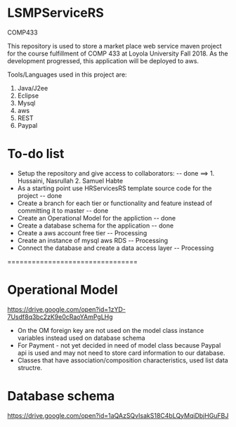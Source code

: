 # LSMPServiceRS
COMP433

This repository is used to store a market place web service maven project for the course fulfillment of COMP 433 at Loyola University Fall 2018.
As the development progressed, this application will be deployed to aws.

Tools/Languages used in this project are:
  1. Java/J2ee
  2. Eclipse
  3. Mysql
  4. aws
  5. REST
  6. Paypal
    
# To-do list

+ Setup the repository and give access to collaborators: -- done
      ==> 1. Hussaini, Nasrullah    2. Samuel Habte
+ As a starting point use HRServicesRS template source code for the project -- done
+ Create a branch for each tier or functionality and 
    feature instead of committing it to master -- done
+ Create an Operational Model for the appliction -- done
+ Create a database schema for the application -- done
+ Create a aws account free tier -- Processing
+ Create an instance of mysql aws RDS -- Processing
+ Connect the database and create a data access layer -- Processing

================================
# Operational Model
https://drive.google.com/open?id=1zYD-7Usdf8q3bc2zK9e0cRaoYAmPgLHg
+ On the OM foreign key are not used on the model class instance variables instead used on database schema
+ For Payment - not yet decided in need of model class because Paypal api is used and may not need to store card information to our database.
+ Classes that have association/composition characteristics, used list data structre.

# Database schema
https://drive.google.com/open?id=1aQAzSQvIsakS18C4bLQyMqiDbjHGuFBJ
